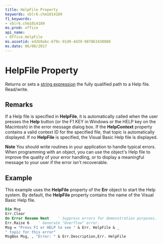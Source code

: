 ```yaml
---
title: HelpFile Property
keywords: vblr6.chm1014189
f1_keywords:
- vblr6.chm1014189
ms.prod: office
api_name:
- Office.HelpFile
ms.assetid: ed2b9abc-679c-91d9-4d39-987863430880
ms.date: 06/08/2017
---
```



# HelpFile Property



Returns or sets a [string expression](../../Glossary/vbe-glossary.md#string-expression) the fully qualified path to a Help file. Read/write.

## Remarks

If a Help file is specified in  **HelpFile**, it is automatically called when the user presses the **Help** button (or the F1 KEY in Windows or the HELP key on the Macintosh) in the error message dialog box. If the **HelpContext** property contains a valid context ID for the specified file, that topic is automatically displayed. If no **HelpFile** is specified, the Visual Basic Help file is displayed.

 **Note**  You should write routines in your application to handle typical errors. When programming with an object, you can use the object's Help file to improve the quality of your error handling, or to display a meaningful message to your user if the error isn't recoverable.


## Example

This example uses the  **HelpFile** property of the **Err** object to start the Help system. By default, the **HelpFile** property contains the name of the Visual Basic Help file.


```vb
Dim Msg
Err.Clear
On Error Resume Next    ' Suppress errors for demonstration purposes.
Err.Raise 6    ' Generate "Overflow" error.
Msg = "Press F1 or HELP to see " & Err. HelpFile & _
" topic for this error"
MsgBox Msg, , "Error: " & Err.Description,Err. HelpFile
```



